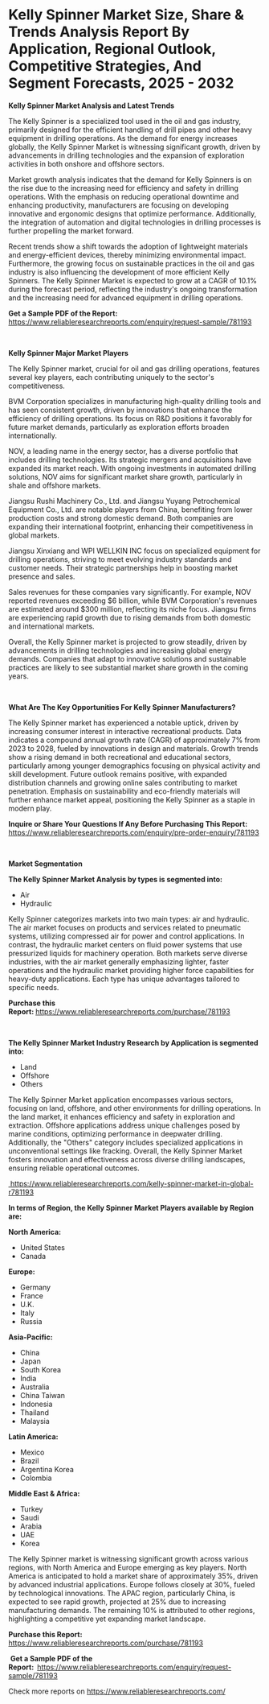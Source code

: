 <p><h1>Kelly Spinner Market Size, Share & Trends Analysis Report By Application, Regional Outlook, Competitive Strategies, And Segment Forecasts, 2025 - 2032</h1></p><p><strong>Kelly Spinner Market Analysis and Latest Trends</strong></p>
<p><p>The Kelly Spinner is a specialized tool used in the oil and gas industry, primarily designed for the efficient handling of drill pipes and other heavy equipment in drilling operations. As the demand for energy increases globally, the Kelly Spinner Market is witnessing significant growth, driven by advancements in drilling technologies and the expansion of exploration activities in both onshore and offshore sectors.</p><p>Market growth analysis indicates that the demand for Kelly Spinners is on the rise due to the increasing need for efficiency and safety in drilling operations. With the emphasis on reducing operational downtime and enhancing productivity, manufacturers are focusing on developing innovative and ergonomic designs that optimize performance. Additionally, the integration of automation and digital technologies in drilling processes is further propelling the market forward.</p><p>Recent trends show a shift towards the adoption of lightweight materials and energy-efficient devices, thereby minimizing environmental impact. Furthermore, the growing focus on sustainable practices in the oil and gas industry is also influencing the development of more efficient Kelly Spinners. The Kelly Spinner Market is expected to grow at a CAGR of 10.1% during the forecast period, reflecting the industry's ongoing transformation and the increasing need for advanced equipment in drilling operations.</p></p>
<p><strong>Get a Sample PDF of the Report:&nbsp;</strong> <a href="https://www.reliableresearchreports.com/enquiry/request-sample/781193?utm_campaign=3027&utm_medium=2&utm_source=Github&utm_content=ia&utm_term=10042025&utm_id=kelly-spinner">https://www.reliableresearchreports.com/enquiry/request-sample/781193</a></p>
<p>&nbsp;</p>
<p><strong>Kelly Spinner Major Market Players</strong></p>
<p><p>The Kelly Spinner market, crucial for oil and gas drilling operations, features several key players, each contributing uniquely to the sector's competitiveness. </p><p>BVM Corporation specializes in manufacturing high-quality drilling tools and has seen consistent growth, driven by innovations that enhance the efficiency of drilling operations. Its focus on R&D positions it favorably for future market demands, particularly as exploration efforts broaden internationally.</p><p>NOV, a leading name in the energy sector, has a diverse portfolio that includes drilling technologies. Its strategic mergers and acquisitions have expanded its market reach. With ongoing investments in automated drilling solutions, NOV aims for significant market share growth, particularly in shale and offshore markets.</p><p>Jiangsu Rushi Machinery Co., Ltd. and Jiangsu Yuyang Petrochemical Equipment Co., Ltd. are notable players from China, benefiting from lower production costs and strong domestic demand. Both companies are expanding their international footprint, enhancing their competitiveness in global markets.</p><p>Jiangsu Xinxiang and WPI WELLKIN INC focus on specialized equipment for drilling operations, striving to meet evolving industry standards and customer needs. Their strategic partnerships help in boosting market presence and sales.</p><p>Sales revenues for these companies vary significantly. For example, NOV reported revenues exceeding $6 billion, while BVM Corporation's revenues are estimated around $300 million, reflecting its niche focus. Jiangsu firms are experiencing rapid growth due to rising demands from both domestic and international markets.</p><p>Overall, the Kelly Spinner market is projected to grow steadily, driven by advancements in drilling technologies and increasing global energy demands. Companies that adapt to innovative solutions and sustainable practices are likely to see substantial market share growth in the coming years.</p></p>
<p>&nbsp;</p>
<p><strong>What Are The Key Opportunities For Kelly Spinner Manufacturers?</strong></p>
<p><p>The Kelly Spinner market has experienced a notable uptick, driven by increasing consumer interest in interactive recreational products. Data indicates a compound annual growth rate (CAGR) of approximately 7% from 2023 to 2028, fueled by innovations in design and materials. Growth trends show a rising demand in both recreational and educational sectors, particularly among younger demographics focusing on physical activity and skill development. Future outlook remains positive, with expanded distribution channels and growing online sales contributing to market penetration. Emphasis on sustainability and eco-friendly materials will further enhance market appeal, positioning the Kelly Spinner as a staple in modern play.</p></p>
<p><strong>Inquire or Share Your Questions If Any Before Purchasing This Report:</strong> <a href="https://www.reliableresearchreports.com/enquiry/pre-order-enquiry/781193?utm_campaign=3027&utm_medium=2&utm_source=Github&utm_content=ia&utm_term=10042025&utm_id=kelly-spinner">https://www.reliableresearchreports.com/enquiry/pre-order-enquiry/781193</a></p>
<p>&nbsp;</p>
<p><strong>Market Segmentation</strong></p>
<p><strong>The Kelly Spinner Market Analysis by types is segmented into:</strong></p>
<p><ul><li>Air</li><li>Hydraulic</li></ul></p>
<p><p>Kelly Spinner categorizes markets into two main types: air and hydraulic. The air market focuses on products and services related to pneumatic systems, utilizing compressed air for power and control applications. In contrast, the hydraulic market centers on fluid power systems that use pressurized liquids for machinery operation. Both markets serve diverse industries, with the air market generally emphasizing lighter, faster operations and the hydraulic market providing higher force capabilities for heavy-duty applications. Each type has unique advantages tailored to specific needs.</p></p>
<p><strong>Purchase this Report:&nbsp;</strong><a href="https://www.reliableresearchreports.com/purchase/781193?utm_campaign=3027&utm_medium=2&utm_source=Github&utm_content=ia&utm_term=10042025&utm_id=kelly-spinner">https://www.reliableresearchreports.com/purchase/781193</a></p>
<p>&nbsp;</p>
<p><strong>The Kelly Spinner Market Industry Research by Application is segmented into:</strong></p>
<p><ul><li>Land</li><li>Offshore</li><li>Others</li></ul></p>
<p><p>The Kelly Spinner Market application encompasses various sectors, focusing on land, offshore, and other environments for drilling operations. In the land market, it enhances efficiency and safety in exploration and extraction. Offshore applications address unique challenges posed by marine conditions, optimizing performance in deepwater drilling. Additionally, the "Others" category includes specialized applications in unconventional settings like fracking. Overall, the Kelly Spinner Market fosters innovation and effectiveness across diverse drilling landscapes, ensuring reliable operational outcomes.</p></p>
<p><a href="https://www.reliableresearchreports.com/kelly-spinner-market-in-global-r781193?utm_campaign=3027&utm_medium=2&utm_source=Github&utm_content=ia&utm_term=10042025&utm_id=kelly-spinner">&nbsp;https://www.reliableresearchreports.com/kelly-spinner-market-in-global-r781193</a></p>
<p><strong>In terms of Region, the Kelly Spinner Market Players available by Region are:</strong></p>
<p>
    <p> <strong> North America: </strong>
        <ul>
            <li>United States</li>
            <li>Canada</li>
        </ul>
        </p> 
    <p> <strong> Europe: </strong>
        <ul>
            <li>Germany</li>
            <li>France</li>
            <li>U.K.</li>
            <li>Italy</li>
            <li>Russia</li>
        </ul>
        </p> 
    <p> <strong> Asia-Pacific: </strong>
        <ul>
            <li>China</li>
            <li>Japan</li>
            <li>South Korea</li>
            <li>India</li>
            <li>Australia</li>
            <li>China Taiwan</li>
            <li>Indonesia</li>
            <li>Thailand</li>
            <li>Malaysia</li>
        </ul>
        </p> 
    <p> <strong> Latin America: </strong>
        <ul>
            <li>Mexico</li>
            <li>Brazil</li>
            <li>Argentina Korea</li>
            <li>Colombia</li>
        </ul>
        </p> 
    <p> <strong> Middle East & Africa: </strong>
        <ul>
            <li>Turkey</li>
            <li>Saudi</li>
            <li>Arabia</li>
            <li>UAE</li>
            <li>Korea</li>
        </ul>
    </p>
    </p>
<p><p>The Kelly Spinner market is witnessing significant growth across various regions, with North America and Europe emerging as key players. North America is anticipated to hold a market share of approximately 35%, driven by advanced industrial applications. Europe follows closely at 30%, fueled by technological innovations. The APAC region, particularly China, is expected to see rapid growth, projected at 25% due to increasing manufacturing demands. The remaining 10% is attributed to other regions, highlighting a competitive yet expanding market landscape.</p></p>
<p><strong>Purchase this Report: </strong><a href="https://www.reliableresearchreports.com/purchase/781193?utm_campaign=3027&utm_medium=2&utm_source=Github&utm_content=ia&utm_term=10042025&utm_id=kelly-spinner">https://www.reliableresearchreports.com/purchase/781193</a></p>
<p>&nbsp;<strong>Get a Sample PDF of the Report:&nbsp;&nbsp;</strong><a href="https://www.reliableresearchreports.com/enquiry/request-sample/781193?utm_campaign=3027&utm_medium=2&utm_source=Github&utm_content=ia&utm_term=10042025&utm_id=kelly-spinner">https://www.reliableresearchreports.com/enquiry/request-sample/781193</a></p>
<p><strong></strong></p>
<p>Check more reports on <a href="https://www.reliableresearchreports.com/?utm_campaign=3027&utm_medium=2&utm_source=Github&utm_content=ia&utm_term=10042025&utm_id=kelly-spinner">https://www.reliableresearchreports.com/</a></p>